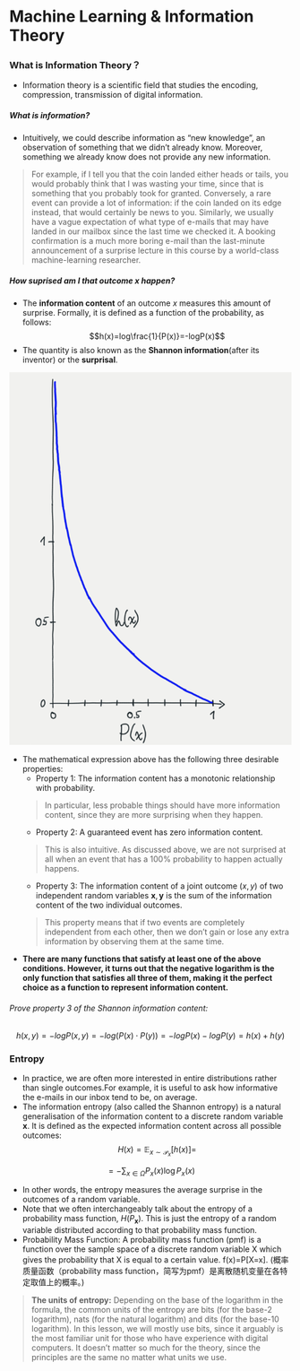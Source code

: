 # Machine Learning & Information Theory

### What is Information Theory？
- Information theory is a scientific field that studies the encoding, compression, transmission of digital information.

##### What is information?
- Intuitively, we could describe information as “new knowledge”, an observation of something that we didn’t already know. Moreover, something we already know does not provide any new information.
>  For example, if I tell you that the coin landed either heads or tails, you would probably think that I was wasting your time, since that is something that you probably took for granted. Conversely, a rare event can provide a lot of information: if the coin landed on its edge instead, that would certainly be news to you. 
> Similarly, we usually have a vague expectation of what type of e-mails that may have landed in our mailbox since the last time we checked it. A booking confirmation is a much more boring e-mail than the last-minute announcement of a surprise lecture in this course by a world-class machine-learning researcher.

##### How suprised am I that outcome x happen?
- The **information content** of an outcome $x$ measures this amount of surprise. Formally, it is defined as a function of the probability, as follows:
$$h(x)=log\frac{1}{P(x)}=-logP(x)$$
- The quantity is also known as the **Shannon information**(after its inventor) or the **surprisal**. 

![](Pictures/InformationTheory01.png)

- The mathematical expression above has the following three desirable properties:
    - Property 1: The information content has a monotonic relationship with probability.
    > In particular, less probable things should have more information content, since they are more surprising when they happen.
    - Property 2: A guaranteed event has zero information content.
    > This is also intuitive. As discussed above, we are not surprised at all when an event that has a 100% probability to happen actually happens.
    - Property 3: The information content of a joint outcome $(x,y)$ of two independent random variables $\pmb x, \pmb y$ is the sum of the information content of the two individual outcomes. 
    > This property means that if two events are completely independent from each other, then we don’t gain or lose any extra information by observing them at the same time.
- **There are many functions that satisfy at least one of the above conditions. However, it turns out that the negative logarithm is the only function that satisfies all three of them, making it the perfect choice as a function to represent information content.**

###### Prove property 3 of the Shannon information content:
$$h(x,y) = -logP(x,y)=-log(P(x)\cdot P(y))=-logP(x)-logP(y)=h(x)+h(y)$$

### Entropy
- In practice, we are often more interested in entire distributions rather than single outcomes.For example, it is useful to ask how informative the e-mails in our inbox tend to be, on average. 
- The information entropy (also called the Shannon entropy) is a natural generalisation of the information content to a discrete random variable $\mathrm{\pmb x}$. It is defined as the expected information content across all possible outcomes:
$$H(x) = \mathbb{E}_{x\sim \mathcal{P}_x}[h(x)] = $$

$$= - \sum_{x\in\Omega}P_x(x)\log P_x(x)$$

- In other words, the entropy measures the average surprise in the outcomes of a random variable.
- Note that we often interchangeably talk about the entropy of a probability mass function, $H(P_{\mathrm{\pmb x}})$. This is just the entropy of a random variable distributed according to that probability mass function.
- Probability Mass Function: A probability mass function (pmf) is a function over the sample space of a discrete random variable X which gives the probability that X is equal to a certain value. f(x)=P[X=x]. (概率质量函数（probability mass function，简写为pmf）是离散随机变量在各特定取值上的概率。)

> **The units of entropy:** Depending on the base of the logarithm in the formula, the common units of the entropy are bits (for the base-2 logarithm), nats (for the natural logarithm) and dits (for the base-10 logarithm). In this lesson, we will mostly use bits, since it arguably is the most familiar unit for those who have experience with digital computers. It doesn’t matter so much for the theory, since the principles are the same no matter what units we use.

